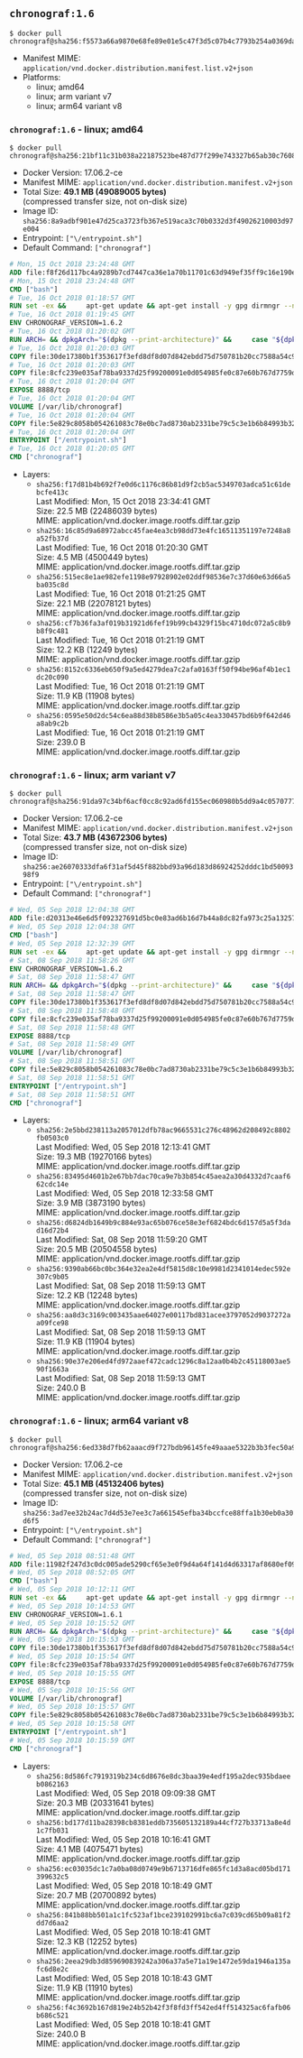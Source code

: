 ## `chronograf:1.6`

```console
$ docker pull chronograf@sha256:f5573a66a9870e68fe89e01e5c47f3d5c07b4c7793b254a0369dae0c8fdd3ce6
```

-	Manifest MIME: `application/vnd.docker.distribution.manifest.list.v2+json`
-	Platforms:
	-	linux; amd64
	-	linux; arm variant v7
	-	linux; arm64 variant v8

### `chronograf:1.6` - linux; amd64

```console
$ docker pull chronograf@sha256:21bf11c31b038a22187523be487d77f299e743327b65ab30c7608598d5d87dc1
```

-	Docker Version: 17.06.2-ce
-	Manifest MIME: `application/vnd.docker.distribution.manifest.v2+json`
-	Total Size: **49.1 MB (49089005 bytes)**  
	(compressed transfer size, not on-disk size)
-	Image ID: `sha256:8a9adbf901e47d25ca3723fb367e519aca3c70b0332d3f49026210003d97e004`
-	Entrypoint: `["\/entrypoint.sh"]`
-	Default Command: `["chronograf"]`

```dockerfile
# Mon, 15 Oct 2018 23:24:48 GMT
ADD file:f8f26d117bc4a9289b7cd7447ca36e1a70b11701c63d949ef35ff9c16e190e50 in / 
# Mon, 15 Oct 2018 23:24:48 GMT
CMD ["bash"]
# Tue, 16 Oct 2018 01:18:57 GMT
RUN set -ex &&     apt-get update && apt-get install -y gpg dirmngr --no-install-recommends &&     rm -rf /var/lib/apt/lists/* &&     for key in         05CE15085FC09D18E99EFB22684A14CF2582E0C5 ;     do         gpg --keyserver ha.pool.sks-keyservers.net --recv-keys "$key" ||         gpg --keyserver pgp.mit.edu --recv-keys "$key" ||         gpg --keyserver keyserver.pgp.com --recv-keys "$key" ;     done
# Tue, 16 Oct 2018 01:19:45 GMT
ENV CHRONOGRAF_VERSION=1.6.2
# Tue, 16 Oct 2018 01:20:02 GMT
RUN ARCH= && dpkgArch="$(dpkg --print-architecture)" &&     case "${dpkgArch##*-}" in       amd64) ARCH='amd64';;       arm64) ARCH='arm64';;       armhf) ARCH='armhf';;       armel) ARCH='armel';;       *)     echo "Unsupported architecture: ${dpkgArch}"; exit 1;;     esac &&     set -x &&     apt-get update && apt-get install -y ca-certificates curl --no-install-recommends &&     rm -rf /var/lib/apt/lists/* &&     curl -SLO "https://dl.influxdata.com/chronograf/releases/chronograf_${CHRONOGRAF_VERSION}_${ARCH}.deb.asc" &&     curl -SLO "https://dl.influxdata.com/chronograf/releases/chronograf_${CHRONOGRAF_VERSION}_${ARCH}.deb" &&     gpg --batch --verify chronograf_${CHRONOGRAF_VERSION}_${ARCH}.deb.asc chronograf_${CHRONOGRAF_VERSION}_${ARCH}.deb &&     dpkg -i chronograf_${CHRONOGRAF_VERSION}_${ARCH}.deb &&     rm -f chronograf_${CHRONOGRAF_VERSION}_${ARCH}.deb* &&     apt-get purge -y --auto-remove $buildDeps
# Tue, 16 Oct 2018 01:20:03 GMT
COPY file:30de17380b1f353617f3efd8df8d07d842ebdd75d750781b20cc7588a54c918d in /usr/share/chronograf/LICENSE 
# Tue, 16 Oct 2018 01:20:03 GMT
COPY file:8cfc239e035af78ba9337d25f99200091e0d054985fe0c87e60b767d7759d99d in /usr/share/chronograf/agpl-3.0.md 
# Tue, 16 Oct 2018 01:20:04 GMT
EXPOSE 8888/tcp
# Tue, 16 Oct 2018 01:20:04 GMT
VOLUME [/var/lib/chronograf]
# Tue, 16 Oct 2018 01:20:04 GMT
COPY file:5e829c8058b054261083c78e0bc7ad8730ab2331be79c5c3e1b6b84993b3224b in /entrypoint.sh 
# Tue, 16 Oct 2018 01:20:04 GMT
ENTRYPOINT ["/entrypoint.sh"]
# Tue, 16 Oct 2018 01:20:05 GMT
CMD ["chronograf"]
```

-	Layers:
	-	`sha256:f17d81b4b692f7e0d6c1176c86b81d9f2cb5ac5349703adca51c61debcfe413c`  
		Last Modified: Mon, 15 Oct 2018 23:34:41 GMT  
		Size: 22.5 MB (22486039 bytes)  
		MIME: application/vnd.docker.image.rootfs.diff.tar.gzip
	-	`sha256:16c85d9a68972abcc45fae4ea3cb98dd73e4fc16511351197e7248a8a52fb37d`  
		Last Modified: Tue, 16 Oct 2018 01:20:30 GMT  
		Size: 4.5 MB (4500449 bytes)  
		MIME: application/vnd.docker.image.rootfs.diff.tar.gzip
	-	`sha256:515ec8e1ae982efe1198e97928902e02ddf98536e7c37d60e63d66a5ba035c8d`  
		Last Modified: Tue, 16 Oct 2018 01:21:25 GMT  
		Size: 22.1 MB (22078121 bytes)  
		MIME: application/vnd.docker.image.rootfs.diff.tar.gzip
	-	`sha256:cf7b36fa3af019b31921d6fef19b99cb4329f15bc4710dc072a5c8b9b8f9c481`  
		Last Modified: Tue, 16 Oct 2018 01:21:19 GMT  
		Size: 12.2 KB (12249 bytes)  
		MIME: application/vnd.docker.image.rootfs.diff.tar.gzip
	-	`sha256:8152c6336eb650f9a5ed4279dea7c2afa0163ff50f94be96af4b1ec1dc20c090`  
		Last Modified: Tue, 16 Oct 2018 01:21:19 GMT  
		Size: 11.9 KB (11908 bytes)  
		MIME: application/vnd.docker.image.rootfs.diff.tar.gzip
	-	`sha256:0595e50d2dc54c6ea88d38b8586e3b5a05c4ea330457bd6b9f642d46a8ab9c2b`  
		Last Modified: Tue, 16 Oct 2018 01:21:19 GMT  
		Size: 239.0 B  
		MIME: application/vnd.docker.image.rootfs.diff.tar.gzip

### `chronograf:1.6` - linux; arm variant v7

```console
$ docker pull chronograf@sha256:91da97c34bf6acf0cc8c92ad6fd155ec060980b5dd9a4c05707772c7f5addaa2
```

-	Docker Version: 17.06.2-ce
-	Manifest MIME: `application/vnd.docker.distribution.manifest.v2+json`
-	Total Size: **43.7 MB (43672306 bytes)**  
	(compressed transfer size, not on-disk size)
-	Image ID: `sha256:ae26070333dfa6f31af5d45f882bbd93a96d183d86924252dddc1bd5009398f9`
-	Entrypoint: `["\/entrypoint.sh"]`
-	Default Command: `["chronograf"]`

```dockerfile
# Wed, 05 Sep 2018 12:04:38 GMT
ADD file:d20313e46e6d5f092327691d5bc0e83ad6b16d7b44a8dc82fa973c25a13257e7 in / 
# Wed, 05 Sep 2018 12:04:38 GMT
CMD ["bash"]
# Wed, 05 Sep 2018 12:32:39 GMT
RUN set -ex &&     apt-get update && apt-get install -y gpg dirmngr --no-install-recommends &&     rm -rf /var/lib/apt/lists/* &&     for key in         05CE15085FC09D18E99EFB22684A14CF2582E0C5 ;     do         gpg --keyserver ha.pool.sks-keyservers.net --recv-keys "$key" ||         gpg --keyserver pgp.mit.edu --recv-keys "$key" ||         gpg --keyserver keyserver.pgp.com --recv-keys "$key" ;     done
# Sat, 08 Sep 2018 11:58:26 GMT
ENV CHRONOGRAF_VERSION=1.6.2
# Sat, 08 Sep 2018 11:58:47 GMT
RUN ARCH= && dpkgArch="$(dpkg --print-architecture)" &&     case "${dpkgArch##*-}" in       amd64) ARCH='amd64';;       arm64) ARCH='arm64';;       armhf) ARCH='armhf';;       armel) ARCH='armel';;       *)     echo "Unsupported architecture: ${dpkgArch}"; exit 1;;     esac &&     set -x &&     apt-get update && apt-get install -y ca-certificates curl --no-install-recommends &&     rm -rf /var/lib/apt/lists/* &&     curl -SLO "https://dl.influxdata.com/chronograf/releases/chronograf_${CHRONOGRAF_VERSION}_${ARCH}.deb.asc" &&     curl -SLO "https://dl.influxdata.com/chronograf/releases/chronograf_${CHRONOGRAF_VERSION}_${ARCH}.deb" &&     gpg --batch --verify chronograf_${CHRONOGRAF_VERSION}_${ARCH}.deb.asc chronograf_${CHRONOGRAF_VERSION}_${ARCH}.deb &&     dpkg -i chronograf_${CHRONOGRAF_VERSION}_${ARCH}.deb &&     rm -f chronograf_${CHRONOGRAF_VERSION}_${ARCH}.deb* &&     apt-get purge -y --auto-remove $buildDeps
# Sat, 08 Sep 2018 11:58:47 GMT
COPY file:30de17380b1f353617f3efd8df8d07d842ebdd75d750781b20cc7588a54c918d in /usr/share/chronograf/LICENSE 
# Sat, 08 Sep 2018 11:58:48 GMT
COPY file:8cfc239e035af78ba9337d25f99200091e0d054985fe0c87e60b767d7759d99d in /usr/share/chronograf/agpl-3.0.md 
# Sat, 08 Sep 2018 11:58:48 GMT
EXPOSE 8888/tcp
# Sat, 08 Sep 2018 11:58:49 GMT
VOLUME [/var/lib/chronograf]
# Sat, 08 Sep 2018 11:58:51 GMT
COPY file:5e829c8058b054261083c78e0bc7ad8730ab2331be79c5c3e1b6b84993b3224b in /entrypoint.sh 
# Sat, 08 Sep 2018 11:58:51 GMT
ENTRYPOINT ["/entrypoint.sh"]
# Sat, 08 Sep 2018 11:58:51 GMT
CMD ["chronograf"]
```

-	Layers:
	-	`sha256:2e5bbd238113a2057012dfb78ac9665531c276c48962d208492c8802fb0503c0`  
		Last Modified: Wed, 05 Sep 2018 12:13:41 GMT  
		Size: 19.3 MB (19270166 bytes)  
		MIME: application/vnd.docker.image.rootfs.diff.tar.gzip
	-	`sha256:83495d4601b2e67bb7dac70ca9e7b3b854c45aea2a30d4332d7caaf662cdc14e`  
		Last Modified: Wed, 05 Sep 2018 12:33:58 GMT  
		Size: 3.9 MB (3873190 bytes)  
		MIME: application/vnd.docker.image.rootfs.diff.tar.gzip
	-	`sha256:d6824db1649b9c884e93ac65b076ce58e3ef6824bdc6d157d5a5f3dad16d72b4`  
		Last Modified: Sat, 08 Sep 2018 11:59:20 GMT  
		Size: 20.5 MB (20504558 bytes)  
		MIME: application/vnd.docker.image.rootfs.diff.tar.gzip
	-	`sha256:9390ab66bc0bc364e32ea2e4df5815d8c10e9981d2341014edec592e307c9b05`  
		Last Modified: Sat, 08 Sep 2018 11:59:13 GMT  
		Size: 12.2 KB (12248 bytes)  
		MIME: application/vnd.docker.image.rootfs.diff.tar.gzip
	-	`sha256:aa8d3c3169c003435aae64027e00117bd831acee3797052d9037272aa09fce98`  
		Last Modified: Sat, 08 Sep 2018 11:59:13 GMT  
		Size: 11.9 KB (11904 bytes)  
		MIME: application/vnd.docker.image.rootfs.diff.tar.gzip
	-	`sha256:90e37e206ed4fd972aaef472cadc1296c8a12aa0b4b2c45118003ae590f1663a`  
		Last Modified: Sat, 08 Sep 2018 11:59:13 GMT  
		Size: 240.0 B  
		MIME: application/vnd.docker.image.rootfs.diff.tar.gzip

### `chronograf:1.6` - linux; arm64 variant v8

```console
$ docker pull chronograf@sha256:6ed338d7fb62aaacd9f727bdb96145fe49aaae5322b3b3fec50a9374e98c9944
```

-	Docker Version: 17.06.2-ce
-	Manifest MIME: `application/vnd.docker.distribution.manifest.v2+json`
-	Total Size: **45.1 MB (45132406 bytes)**  
	(compressed transfer size, not on-disk size)
-	Image ID: `sha256:3ad7ee32b24ac7d4d53e7ee3c7a661545efba34bccfce88ffa1b30eb0a30d6f5`
-	Entrypoint: `["\/entrypoint.sh"]`
-	Default Command: `["chronograf"]`

```dockerfile
# Wed, 05 Sep 2018 08:51:48 GMT
ADD file:11982f247d3c0dc005ade5290cf65e3e0f9d4a64f141d4d63317af8680ef094a in / 
# Wed, 05 Sep 2018 08:52:05 GMT
CMD ["bash"]
# Wed, 05 Sep 2018 10:12:11 GMT
RUN set -ex &&     apt-get update && apt-get install -y gpg dirmngr --no-install-recommends &&     rm -rf /var/lib/apt/lists/* &&     for key in         05CE15085FC09D18E99EFB22684A14CF2582E0C5 ;     do         gpg --keyserver ha.pool.sks-keyservers.net --recv-keys "$key" ||         gpg --keyserver pgp.mit.edu --recv-keys "$key" ||         gpg --keyserver keyserver.pgp.com --recv-keys "$key" ;     done
# Wed, 05 Sep 2018 10:14:53 GMT
ENV CHRONOGRAF_VERSION=1.6.1
# Wed, 05 Sep 2018 10:15:52 GMT
RUN ARCH= && dpkgArch="$(dpkg --print-architecture)" &&     case "${dpkgArch##*-}" in       amd64) ARCH='amd64';;       arm64) ARCH='arm64';;       armhf) ARCH='armhf';;       armel) ARCH='armel';;       *)     echo "Unsupported architecture: ${dpkgArch}"; exit 1;;     esac &&     set -x &&     apt-get update && apt-get install -y ca-certificates curl --no-install-recommends &&     rm -rf /var/lib/apt/lists/* &&     curl -SLO "https://dl.influxdata.com/chronograf/releases/chronograf_${CHRONOGRAF_VERSION}_${ARCH}.deb.asc" &&     curl -SLO "https://dl.influxdata.com/chronograf/releases/chronograf_${CHRONOGRAF_VERSION}_${ARCH}.deb" &&     gpg --batch --verify chronograf_${CHRONOGRAF_VERSION}_${ARCH}.deb.asc chronograf_${CHRONOGRAF_VERSION}_${ARCH}.deb &&     dpkg -i chronograf_${CHRONOGRAF_VERSION}_${ARCH}.deb &&     rm -f chronograf_${CHRONOGRAF_VERSION}_${ARCH}.deb* &&     apt-get purge -y --auto-remove $buildDeps
# Wed, 05 Sep 2018 10:15:53 GMT
COPY file:30de17380b1f353617f3efd8df8d07d842ebdd75d750781b20cc7588a54c918d in /usr/share/chronograf/LICENSE 
# Wed, 05 Sep 2018 10:15:54 GMT
COPY file:8cfc239e035af78ba9337d25f99200091e0d054985fe0c87e60b767d7759d99d in /usr/share/chronograf/agpl-3.0.md 
# Wed, 05 Sep 2018 10:15:55 GMT
EXPOSE 8888/tcp
# Wed, 05 Sep 2018 10:15:56 GMT
VOLUME [/var/lib/chronograf]
# Wed, 05 Sep 2018 10:15:57 GMT
COPY file:5e829c8058b054261083c78e0bc7ad8730ab2331be79c5c3e1b6b84993b3224b in /entrypoint.sh 
# Wed, 05 Sep 2018 10:15:58 GMT
ENTRYPOINT ["/entrypoint.sh"]
# Wed, 05 Sep 2018 10:15:59 GMT
CMD ["chronograf"]
```

-	Layers:
	-	`sha256:8d586fc7919319b234c6d8676e8dc3baa39e4edf195a2dec935bdaeeb0862163`  
		Last Modified: Wed, 05 Sep 2018 09:09:38 GMT  
		Size: 20.3 MB (20331641 bytes)  
		MIME: application/vnd.docker.image.rootfs.diff.tar.gzip
	-	`sha256:bd177d11ba28398cb8381eddb735605132189a44cf727b33713a8e4d1c7fb031`  
		Last Modified: Wed, 05 Sep 2018 10:16:41 GMT  
		Size: 4.1 MB (4075471 bytes)  
		MIME: application/vnd.docker.image.rootfs.diff.tar.gzip
	-	`sha256:ec03035dc1c7a0ba08d0749e9b6713716dfe865fc1d3a8acd05bd171399632c5`  
		Last Modified: Wed, 05 Sep 2018 10:18:49 GMT  
		Size: 20.7 MB (20700892 bytes)  
		MIME: application/vnd.docker.image.rootfs.diff.tar.gzip
	-	`sha256:841b88bb501a1c1fc523af1bce239102991bc6a7c039cd65b09a81f2dd7d6aa2`  
		Last Modified: Wed, 05 Sep 2018 10:18:41 GMT  
		Size: 12.3 KB (12252 bytes)  
		MIME: application/vnd.docker.image.rootfs.diff.tar.gzip
	-	`sha256:2eea29db3d859690839242a306a37a5e71a19e1472e59da1946a135afc6d8e2c`  
		Last Modified: Wed, 05 Sep 2018 10:18:43 GMT  
		Size: 11.9 KB (11910 bytes)  
		MIME: application/vnd.docker.image.rootfs.diff.tar.gzip
	-	`sha256:f4c3692b167d819e24b52b42f3f8fd3ff542ed4ff514325ac6fafb06b686c521`  
		Last Modified: Wed, 05 Sep 2018 10:18:41 GMT  
		Size: 240.0 B  
		MIME: application/vnd.docker.image.rootfs.diff.tar.gzip
